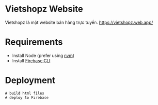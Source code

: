 # Vietshopz Website
Vietshopz là một website bán hàng trực tuyến.
https://vietshopz.web.app/
# Requirements

- Install Node (prefer using [nvm](https://github.com/creationix/nvm))
- Install [Firebase CLI](https://firebase.google.com/docs/cli/)
# Deployment
```
# build html files
# deploy to Firebase
```


